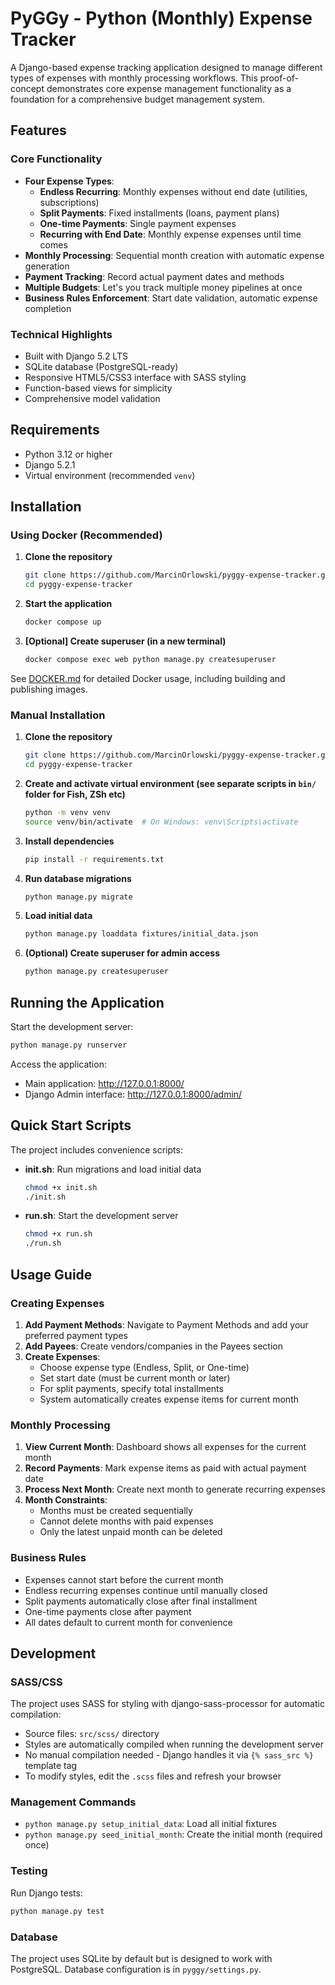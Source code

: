 # PyGGy - Python (Monthly) Expense Tracker

A Django-based expense tracking application designed to manage different types of expenses with monthly processing workflows. This proof-of-concept demonstrates core expense management functionality as a foundation for a comprehensive budget management system.

## Features

### Core Functionality
- **Four Expense Types**:
  - **Endless Recurring**: Monthly expenses without end date (utilities, subscriptions)
  - **Split Payments**: Fixed installments (loans, payment plans)
  - **One-time Payments**: Single payment expenses
  - **Recurring with End Date**: Monthly expense expenses until time comes
- **Monthly Processing**: Sequential month creation with automatic expense generation
- **Payment Tracking**: Record actual payment dates and methods
- **Multiple Budgets**: Let's you track multiple money pipelines at once
- **Business Rules Enforcement**: Start date validation, automatic expense completion

### Technical Highlights
- Built with Django 5.2 LTS
- SQLite database (PostgreSQL-ready)
- Responsive HTML5/CSS3 interface with SASS styling
- Function-based views for simplicity
- Comprehensive model validation

## Requirements

- Python 3.12 or higher
- Django 5.2.1
- Virtual environment (recommended `venv`)

## Installation

### Using Docker (Recommended)

1. **Clone the repository**
   ```bash
   git clone https://github.com/MarcinOrlowski/pyggy-expense-tracker.git
   cd pyggy-expense-tracker
   ```

2. **Start the application**
   ```bash
   docker compose up
   ```

3. **[Optional] Create superuser (in a new terminal)**
   ```bash
   docker compose exec web python manage.py createsuperuser
   ```

See [DOCKER.md](DOCKER.md) for detailed Docker usage, including building and publishing images.

### Manual Installation

1. **Clone the repository**
   ```bash
   git clone https://github.com/MarcinOrlowski/pyggy-expense-tracker.git
   cd pyggy-expense-tracker
   ```

2. **Create and activate virtual environment (see separate scripts in `bin/` folder for Fish, ZSh etc)**
   ```bash
   python -m venv venv
   source venv/bin/activate  # On Windows: venv\Scripts\activate
   ```

3. **Install dependencies**
   ```bash
   pip install -r requirements.txt
   ```

4. **Run database migrations**
   ```bash
   python manage.py migrate
   ```

5. **Load initial data**
   ```bash
   python manage.py loaddata fixtures/initial_data.json
   ```

6. **(Optional) Create superuser for admin access**
   ```bash
   python manage.py createsuperuser
   ```

## Running the Application

Start the development server:
```bash
python manage.py runserver
```

Access the application:
- Main application: http://127.0.0.1:8000/
- Django Admin interface: http://127.0.0.1:8000/admin/

## Quick Start Scripts

The project includes convenience scripts:

- **init.sh**: Run migrations and load initial data
  ```bash
  chmod +x init.sh
  ./init.sh
  ```

- **run.sh**: Start the development server
  ```bash
  chmod +x run.sh
  ./run.sh
  ```

## Usage Guide

### Creating Expenses

1. **Add Payment Methods**: Navigate to Payment Methods and add your preferred payment types
2. **Add Payees**: Create vendors/companies in the Payees section
3. **Create Expenses**: 
   - Choose expense type (Endless, Split, or One-time)
   - Set start date (must be current month or later)
   - For split payments, specify total installments
   - System automatically creates expense items for current month

### Monthly Processing

1. **View Current Month**: Dashboard shows all expenses for the current month
2. **Record Payments**: Mark expense items as paid with actual payment date
3. **Process Next Month**: Create next month to generate recurring expenses
4. **Month Constraints**:
   - Months must be created sequentially
   - Cannot delete months with paid expenses
   - Only the latest unpaid month can be deleted

### Business Rules

- Expenses cannot start before the current month
- Endless recurring expenses continue until manually closed
- Split payments automatically close after final installment
- One-time payments close after payment
- All dates default to current month for convenience

## Development

### SASS/CSS

The project uses SASS for styling with django-sass-processor for automatic compilation:
- Source files: `src/scss/` directory  
- Styles are automatically compiled when running the development server
- No manual compilation needed - Django handles it via `{% sass_src %}` template tag
- To modify styles, edit the `.scss` files and refresh your browser

### Management Commands

- `python manage.py setup_initial_data`: Load all initial fixtures
- `python manage.py seed_initial_month`: Create the initial month (required once)

### Testing

Run Django tests:
```bash
python manage.py test
```

### Database

The project uses SQLite by default but is designed to work with PostgreSQL. Database configuration is in `pyggy/settings.py`.

